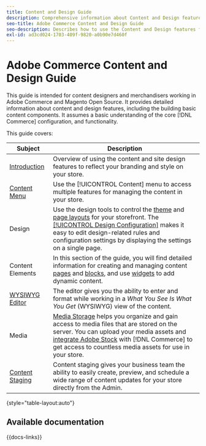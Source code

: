 ```yaml
---
title: Content and Design Guide
description: Comprehensive information about Content and Design features for Adobe Commerce and Magento Open Source administrators and eCommerce marketers.
seo-title: Adobe Commerce Content and Design Guide
seo-description: Describes how to use the Content and Design features for Adobe Commerce and Magento Open Source.
exl-id: ad3cd024-1703-409f-9820-a0b90e7d460f
---
```

# Adobe Commerce Content and Design Guide

This guide is intended for content designers and merchandisers working in Adobe Commerce and Magento Open Source. It provides detailed information about content and design features, including the building basic content components. It assumes a basic understanding of the core [!DNL Commerce] configuration, and functionality.

This guide covers:

| Subject | Description |
| ------- | ----------- |
| [Introduction](introduction.md) | Overview of using the content and site design features to reflect your branding and style on your store.|
| [Content Menu](content-menu.md) | Use the [!UICONTROL Content] menu to access multiple features for managing the content in your store. |
| Design | Use the design tools to control the [theme](themes.md) and [page layouts](page-layout.md) for your storefront. The [[!UICONTROL Design Configuration]](configuration.md) makes it easy to edit design-related rules and configuration settings by displaying the settings on a single page. |
| Content Elements | In this section of the guide, you will find detailed information for creating and managing content [pages](pages.md) and [blocks](blocks.md), and use [widgets](widgets.md) to add dynamic content.  |
| [WYSIWYG Editor](editor.md) | The editor gives you the ability to enter and format while working in a _What You See Is What You Get_ (WYSIWYG) view of the content. |
| Media | [Media Storage](media-storage.md) helps you organize and gain access to media files that are stored on the server. You can upload your media assets and [integrate Adobe Stock](adobe-stock.md) with [!DNL Commerce] to get access to countless media assets for use in your store. |
| [Content Staging](content-staging.md) | Content staging gives your business team the ability to easily create, preview, and schedule a wide range of content updates for your store directly from the Admin. |

{style="table-layout:auto"}

## Available documentation

{{docs-links}}
